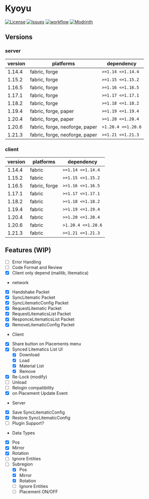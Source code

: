 # Kyoyu

[![License](https://img.shields.io/github/license/Vulpeus-Server/kyoyu.svg)](http://www.gnu.org/licenses/lgpl-3.0.html)
[![Issues](https://img.shields.io/github/issues/Vulpeus-Server/kyoyu.svg)](https://github.com/Vulpeus-Server/litematic-syncer/issues)
[![workflow](https://github.com/Vulpeus-Server/kyoyu/actions/workflows/gradle.yml/badge.svg)](https://github.com/Vulpeus-Server/litematic-syncer/actions/workflows/gradle.yml)
[![Modrinth](https://img.shields.io/modrinth/dt/VozTPxB4?label=Modrinth%20Downloads)](https://modrinth.com/mod/litematic-syncer)

## Versions

### server
| version | platforms                      | dependency         |
|---------|--------------------------------|--------------------|
| 1.14.4  | fabric, forge                  | `>=1.14 <=1.14.4`  |
| 1.15.2  | fabric, forge                  | `>=1.15 <=1.15.2`  |
| 1.16.5  | fabric, forge                  | `>=1.16 <=1.16.5`  |
| 1.17.1  | fabric, forge                  | `>=1.17 <=1.17.1`  |
| 1.18.2  | fabric, forge                  | `>=1.18 <=1.18.2`  |
| 1.19.4  | fabric, forge, paper           | `>=1.19 <=1.19.4`  |
| 1.20.4  | fabric, forge, paper           | `>=1.20 <=1.20.4`  |
| 1.20.6  | fabric, forge, neoforge, paper | `>1.20.4 <=1.20.6` |
| 1.21.3  | fabric, forge, neoforge, paper | `>=1.21 <=1.21.3`  |

### client
| version | platforms     | dependency         |
|---------|---------------|--------------------|
| 1.14.4  | fabric        | `>=1.14 <=1.14.4`  |
| 1.15.2  | fabric        | `>=1.15 <=1.15.2`  |
| 1.16.5  | fabric, forge | `>=1.16 <=1.16.5`  |
| 1.17.1  | fabric        | `>=1.17 <=1.17.1`  |
| 1.18.2  | fabric        | `>=1.18 <=1.18.2`  |
| 1.19.4  | fabric        | `>=1.19 <=1.19.4`  |
| 1.20.4  | fabric        | `>=1.20 <=1.20.4`  |
| 1.20.6  | fabric        | `>1.20.4 <=1.20.6` |
| 1.21.3  | fabric        | `>=1.21 <=1.21.3`  |


## Features (WIP)

- [ ] Error Handling
- [ ] Code Format and Review
- [x] Client only depend (malilib, litematica)
- network
- [x] Handshake Packet
- [x] SyncLitematic Packet
- [x] SyncLitematicConfig Packet
- [x] RequestLitematic Packet
- [x] RequestLitematicsList Packet
- [x] ResponceLitematicsList Packet
- [x] RemoveLitematicConfig Packet
- Client
- [x] Share button on Placements menu
- [x] Synced Litematics List UI
    - [x] Download
    - [x] Load
    - [x] Material List
    - [x] Remove
- [x] Re-Lock (modify)
- [ ] Unload
- [ ] Relogin compatibility
- [x] on Placement Update Event
- Server
- [x] Save SyncLitematicConfig
- [x] Restore SyncLitematicConfig
- [ ] Plugin Support?
- Data Types
- [x] Pos
- [x] Mirror
- [x] Rotation
- [ ] Ignore Entities
- [ ] Subregion
    - [x] Pos
    - [x] Mirror
    - [x] Rotation
    - [ ] Ignore Entities
    - [ ] Placement ON/OFF